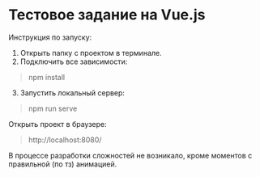 Тестовое задание на Vue.js
==========================

Инструкция по запуску:

1. Открыть папку с проектом в терминале.
2. Подключить все зависимости:
> npm install

3. Запустить локальный сервер:
> npm run serve

Открыть проект в браузере:
> http://localhost:8080/

В процессе разработки сложностей не возникало, кроме моментов с правильной (по тз) анимацией.